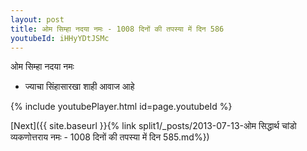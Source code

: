 ```yaml
---
layout: post
title: ओम सिम्हा नदया नमः - 1008 दिनों की तपस्या में दिन 586
youtubeId: iHHyYDtJSMc
---
```

 
 
 ओम सिम्हा नदया नमः  
 
 -  ज्याचा सिंहासारखा शाही आवाज आहे 
 
  
 
  
 
 
 
 
 
 


{% include youtubePlayer.html id=page.youtubeId %}
 
[Next]({{ site.baseurl }}{% link  split1/_posts/2013-07-13-ओम सिद्धार्थ चांडो व्यकणोत्तराय नमः - 1008 दिनों की तपस्या में दिन 585.md%})
 
